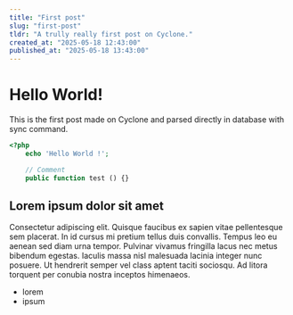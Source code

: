 ```yaml
---
title: "First post"
slug: "first-post"
tldr: "A trully really first post on Cyclone."
created_at: "2025-05-18 12:43:00"
published_at: "2025-05-18 13:43:00"
---
```

# Hello World!

This is the first post made on Cyclone and parsed directly in database with sync command.


```php
<?php
    echo 'Hello World !';

    // Comment
    public function test () {}
```

## Lorem ipsum dolor sit amet 

Consectetur adipiscing elit. Quisque faucibus ex sapien vitae pellentesque sem placerat. In id cursus mi pretium tellus duis convallis. Tempus leo eu aenean sed diam urna tempor. Pulvinar vivamus fringilla lacus nec metus bibendum egestas. Iaculis massa nisl malesuada lacinia integer nunc posuere. Ut hendrerit semper vel class aptent taciti sociosqu. Ad litora torquent per conubia nostra inceptos himenaeos.

- lorem
- ipsum